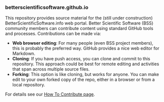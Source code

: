 ### betterscientificsoftware.github.io

This repository provides source material for the (still under construction) BetterScientificSoftware.info web portal. Better Scientific Software (BSS) community members can contribute content using standard GitHub tools and processes. Contributions can be made via:
* **Web browser editing**:  For many people (even BSS project members), this is probably the preferred way.  GitHub provides a nice web editor for Markdown.
* **Cloning**: If you have push access, you can clone and commit to this repository.  This approach could be best for remote editing and activities that span across multiple source files.
* **Forking**: This option is like cloning, but works for anyone.  You can make edit to your own forked copy of the repo, either in a browser or from a local repository.

For details see our [How To Contribute page](HowtoContribute.md).

